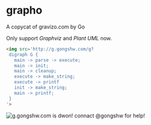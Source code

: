# grapho
A copycat of gravizo.com by Go

Only support *Graphviz* and *Plant UML* now.

```html
<img src='http://g.gongshw.com/g?
 digraph G {
   main -> parse -> execute;
   main -> init;
   main -> cleanup;
   execute -> make_string;
   execute -> printf
   init -> make_string;
   main -> printf;
 }
'>
```

<img alt='g.gongshw.com is dwon! connact @gongshw for help!' src='http://g.gongshw.com/g?
 digraph G {
   main -> parse -> execute;
   main -> init;
   main -> cleanup;
   execute -> make_string;
   execute -> printf
   init -> make_string;
   main -> printf;
 }
'/>
